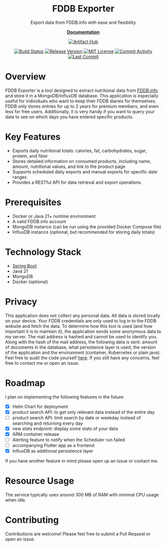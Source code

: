 <div align="center">
   <h1>FDDB Exporter</h1>
   <p>Export data from FDDB.info with ease and flexibility</p>

   <p align="center">
      <a href="https://itobey.github.io/fddb-exporter/" target="_blank"><strong>Documentation</strong></a>
   </p>

[![Artifact Hub](https://img.shields.io/endpoint?url=https://artifacthub.io/badge/repository/fddb-exporter)](https://artifacthub.io/packages/search?repo=fddb-exporter)

[![Build Status](https://img.shields.io/github/actions/workflow/status/itobey/fddb-exporter/ci.yml?style=flat-square)](https://github.com/itobey/fddb-exporter/actions/workflows/ci.yml)
[![Release Version](https://img.shields.io/github/release/itobey/fddb-exporter.svg?style=flat-square&color=9CF)](https://github.com/itobey/fddb-exporter/releases)
[![MIT License](https://img.shields.io/badge/license-MIT-blue.svg?style=flat-square)](https://www.gnu.org/licenses/mit.txt)
[![Commit Activity](https://img.shields.io/github/commit-activity/m/itobey/fddb-exporter.svg?style=flat-square)](https://github.com/itobey/fddb-exporter/commits/master)
[![Last Commit](https://img.shields.io/github/last-commit/itobey/fddb-exporter.svg?style=flat-square&color=FF9900)](https://github.com/itobey/fddb-exporter/commits/master)

</div>

# Overview

FDDB Exporter is a tool designed to extract nutritional data from [FDDB.info](https://fddb.info/) and store it in a
MongoDB/InfluxDB database.
This application is especially useful for individuals who want to keep their FDDB diaries for themselves.
FDDB only stores entries for up to 2 years for premium members, and even less for free users.
Additionally, it is very handy if you want to query your data to see on which days you have entered specific products.

# Key Features

- Exports daily nutritional totals: calories, fat, carbohydrates, sugar, protein, and fiber
- Stores detailed information on consumed products, including name, amount, nutritional values, and link to the product page
- Supports scheduled daily exports and manual exports for specific date ranges
- Provides a RESTful API for data retrieval and export operations

# Prerequisites

- Docker or Java 21+ runtime environment
- A valid FDDB.info account
- MongoDB instance (can be run using the provided Docker Compose file)
- InfluxDB instance (optional, but recommended for storing daily totals)

# Technology Stack

- [Spring Boot](https://spring.io/projects/spring-boot)
- Java 21
- MongoDB
- Docker (optional)

# Privacy

This application does not collect any personal data. All data is stored locally on your device. Your FDDB credentials
are only used to log in to the FDDB website and fetch the data. To determine how this tool is used (and how important it
is to maintain it), the application sends some anonymous data to my server. The mail address is hashed and cannot be
used to identify you. Along with the hash of the mail address, the following data is sent: amount of documents in the
database, what persistence layer is used, the version of the application and the environment (container, Kubernetes or
plain java). Feel free to audit the code
yourself [here](./src/main/java/dev/itobey/adapter/api/fddb/exporter/service/telemetry/TelemetryService.java).
If you still have any concerns, feel free to contact me or open an issue.

# Roadmap

I plan on implementing the following features in the future:
- [x] Helm Chart for deployment
- [x] product search API: to get only relevant data instead of the entire day
- [ ] product search API: limit search by date or weekday instead of searching and returning every day
- [x] new stats endpoint: display some stats of your data
- [x] ARM container release
- [ ] Alerting feature to notify when the Scheduler run failed
- [ ] accompanying Flutter app as a frontend
- [x] InfluxDB as additional persistence layer

If you have another feature in mind please open up an issue or contact me.

# Resource Usage

The service typically uses around 300 MB of RAM with minimal CPU usage when idle.

# Contributing

Contributions are welcome! Please feel free to submit a Pull Request or open an issue.
